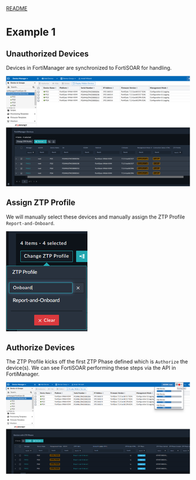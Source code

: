 [README](../README.md)

# Example 1

## Unauthorized Devices
Devices in FortiManager are synchronized to FortiSOAR for handling. 

![](./images/ex1a.png)

## Assign ZTP Profile
We will manually select these devices and manually assign the ZTP Profile `Report-and-Onboard`. 

![](./images/ex1b.png)

## Authorize Devices
The ZTP Profile kicks off the first ZTP Phase defined which is `Authorize` the device(s). We can see FortiSOAR performing these steps via the API in FortiManager. 

![](./images/ex1c.png)